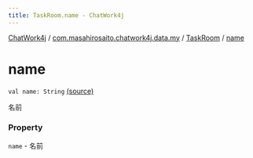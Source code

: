 ```yaml
---
title: TaskRoom.name - ChatWork4j
---
```


[ChatWork4j](../../index.md) / [com.masahirosaito.chatwork4j.data.my](../index.md) / [TaskRoom](index.md) / [name](.)

# name

`val name: String` [(source)](https://github.com/MasahiroSaito/ChatWork4j/tree/master/src/main/kotlin/com/masahirosaito/chatwork4j/data/my/TaskRoom.kt#L12)

名前

### Property

`name` - 名前